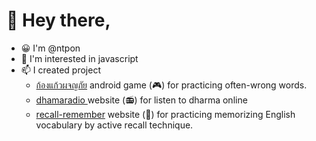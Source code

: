 # 👋 Hey there,

- 😀 I'm @ntpon
- 👀 I'm interested in javascript
- 📫 I created project
  - [ก้องแก้วผจญภัย](https://play.google.com/store/apps/details?id=com.ntpon.kongkaew2) android game (🎮) for practicing often-wrong words.
  - [dhamaradio ](https://dhamaradio.vercel.app) website (📻) for listen to dharma online
  - [recall-remember](https://recall-remember.vercel.app) website (📝) for practicing memorizing English vocabulary by active recall technique.
